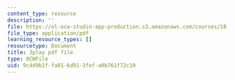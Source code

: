 ```yaml
---
content_type: resource
description: ''
file: https://ol-ocw-studio-app-production.s3.amazonaws.com/courses/18-086-mathematical-methods-for-engineers-ii-spring-2006/9c4d9b1ffa016d913fefa0b761f72c10_kyx2QgGkEpc.pdf
file_type: application/pdf
learning_resource_types: []
resourcetype: Document
title: 3play pdf file
type: OCWFile
uid: 9c4d9b1f-fa01-6d91-3fef-a0b761f72c10
---
```

